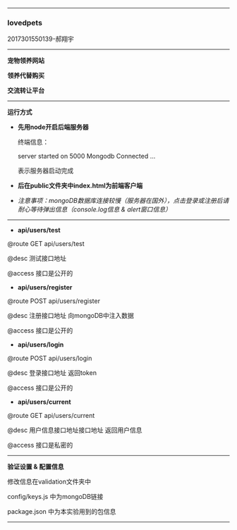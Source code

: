 ***

### lovedpets

2017301550139-郝翔宇

***

**宠物领养网站**

**领养代替购买**

**交流转让平台**

***
**运行方式**

* **先用node开启后端服务器**

  终端信息：

  server started on 5000
  Mongodb Connected ...

  表示服务器启动完成

* **后在public文件夹中index.html为前端客户端**

* *注意事项：mongoDB数据库连接较慢（服务器在国外），点击登录或注册后请耐心等待弹出信息（console.log信息 & alert窗口信息）*

***
* **api/users/test**
  

@route GET api/users/test

@desc 测试接口地址

@access 接口是公开的

* **api/users/register**
  

@route POST api/users/register

@desc 注册接口地址 向mongoDB中注入数据

@access 接口是公开的

* **api/users/login**
  

@route POST api/users/login

@desc 登录接口地址 返回token

@access 接口是公开的

* **api/users/current**
  

@route GET api/users/current

@desc 用户信息接口地址接口地址 返回用户信息

@access 接口是私密的

***

**验证设置 & 配置信息**

修改信息在validation文件夹中

config/keys.js 中为mongoDB链接

package.json 中为本实验用到的包信息

***